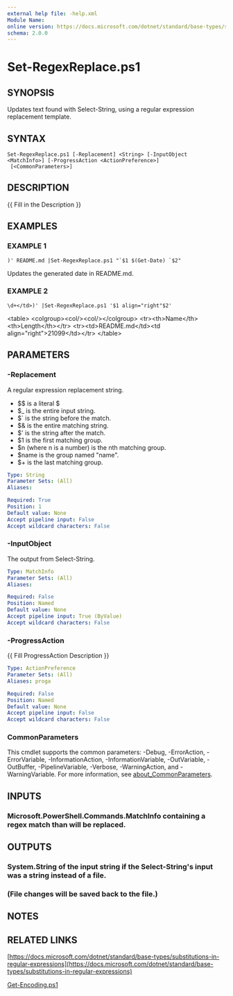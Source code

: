 ```yaml
---
external help file: -help.xml
Module Name:
online version: https://docs.microsoft.com/dotnet/standard/base-types/substitutions-in-regular-expressions
schema: 2.0.0
---
```


# Set-RegexReplace.ps1

## SYNOPSIS
Updates text found with Select-String, using a regular expression replacement template.

## SYNTAX

```
Set-RegexReplace.ps1 [-Replacement] <String> [-InputObject <MatchInfo>] [-ProgressAction <ActionPreference>]
 [<CommonParameters>]
```

## DESCRIPTION
{{ Fill in the Description }}

## EXAMPLES

### EXAMPLE 1
```
)' README.md |Set-RegexReplace.ps1 "`$1 $(Get-Date) `$2"
```

Updates the generated date in README.md.

### EXAMPLE 2
```
\d+</td>)' |Set-RegexReplace.ps1 '$1 align="right"$2'
```

\<table\>
\<colgroup\>\<col/\>\<col/\>\</colgroup\>
\<tr\>\<th\>Name\</th\>\<th\>Length\</th\>\</tr\>
\<tr\>\<td\>README.md\</td\>\<td align="right"\>21099\</td\>\</tr\>
\</table\>

## PARAMETERS

### -Replacement
A regular expression replacement string.

* $$ is a literal $
* $_ is the entire input string.
* $\` is the string before the match.
* $& is the entire matching string.
* $' is the string after the match.
* $1 is the first matching group.
* $n (where n is a number) is the nth matching group.
* $name is the group named "name".
* $+ is the last matching group.

```yaml
Type: String
Parameter Sets: (All)
Aliases:

Required: True
Position: 1
Default value: None
Accept pipeline input: False
Accept wildcard characters: False
```

### -InputObject
The output from Select-String.

```yaml
Type: MatchInfo
Parameter Sets: (All)
Aliases:

Required: False
Position: Named
Default value: None
Accept pipeline input: True (ByValue)
Accept wildcard characters: False
```

### -ProgressAction
{{ Fill ProgressAction Description }}

```yaml
Type: ActionPreference
Parameter Sets: (All)
Aliases: proga

Required: False
Position: Named
Default value: None
Accept pipeline input: False
Accept wildcard characters: False
```

### CommonParameters
This cmdlet supports the common parameters: -Debug, -ErrorAction, -ErrorVariable, -InformationAction, -InformationVariable, -OutVariable, -OutBuffer, -PipelineVariable, -Verbose, -WarningAction, and -WarningVariable. For more information, see [about_CommonParameters](http://go.microsoft.com/fwlink/?LinkID=113216).

## INPUTS

### Microsoft.PowerShell.Commands.MatchInfo containing a regex match than will be replaced.
## OUTPUTS

### System.String of the input string if the Select-String's input was a string instead of a file.
### (File changes will be saved back to the file.)
## NOTES

## RELATED LINKS

[https://docs.microsoft.com/dotnet/standard/base-types/substitutions-in-regular-expressions](https://docs.microsoft.com/dotnet/standard/base-types/substitutions-in-regular-expressions)

[Get-Encoding.ps1]()

